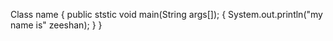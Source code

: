Class name
{
public ststic void main(String args[]);
{
System.out.println("my name is" zeeshan);
}
}
